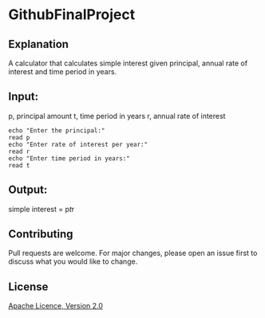 # GithubFinalProject

## Explanation

A calculator that calculates simple interest given principal, annual rate of interest and time period in years.

## Input:
   p, principal amount
   t, time period in years
   r, annual rate of interest
   
   ```shell
   echo "Enter the principal:"
   read p
   echo "Enter rate of interest per year:"
   read r
   echo "Enter time period in years:"
   read t
   ```
   
   
## Output:
   simple interest = p*t*r
   
## Contributing
Pull requests are welcome. For major changes, please open an issue first
to discuss what you would like to change.
   
## License
[Apache Licence, Version 2.0](https://www.apache.org/licenses/LICENSE-2.0)
